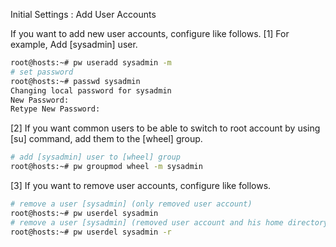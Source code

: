 Initial Settings : Add User Accounts
 	
If you want to add new user accounts, configure like follows.
[1]	For example, Add [sysadmin] user.
```sh
root@hosts:~# pw useradd sysadmin -m
# set password
root@hosts:~# passwd sysadmin
Changing local password for sysadmin
New Password:
Retype New Password:
```
[2]	If you want common users to be able to switch to root account by using [su] command, add them to the [wheel] group.
```sh
# add [sysadmin] user to [wheel] group
root@hosts:~# pw groupmod wheel -m sysadmin
```
[3]	If you want to remove user accounts, configure like follows.
```sh
# remove a user [sysadmin] (only removed user account)
root@hosts:~# pw userdel sysadmin
# remove a user [sysadmin] (removed user account and his home directory)
root@hosts:~# pw userdel sysadmin -r
```
